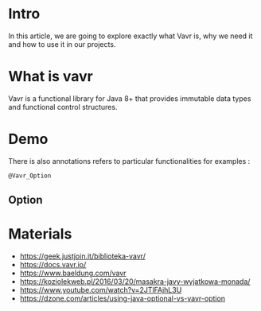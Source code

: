 # Intro

In this article, we are going to explore exactly what Vavr is, why we need it and how to use it in our projects.

# What is vavr

Vavr is a functional library for Java 8+ that provides immutable data types and functional control structures.

# Demo

There is also annotations refers to particular functionalities for examples :
````
@Vavr_Option
````

## Option



# Materials 

* https://geek.justjoin.it/biblioteka-vavr/
* https://docs.vavr.io/
* https://www.baeldung.com/vavr
* https://koziolekweb.pl/2016/03/20/masakra-javy-wyjatkowa-monada/
* https://www.youtube.com/watch?v=2JTlFAjhL3U
* https://dzone.com/articles/using-java-optional-vs-vavr-option
